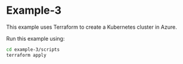 # Example-3

This example uses Terraform to create a Kubernetes cluster in Azure.

Run this example using:

```bash
cd example-3/scripts
terraform apply
```